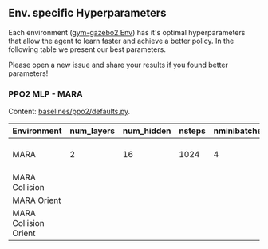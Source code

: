 ## Env. specific Hyperparameters

Each environment ([gym-gazebo2 Env](https://github.com/AcutronicRobotics/gym-gazebo2/tree/dashing/gym_gazebo2/envs/MARA)) has it's optimal hyperparameters that allow the agent to learn faster and achieve a better policy. In the following table we present our best parameters.

Please open a new issue and share your results if you found better parameters!

### PPO2 MLP - MARA
Content: [baselines/ppo2/defaults.py](https://github.com/AcutronicRobotics/baselines/blob/91eef3578b63ba32c2e17251d3116405fb9e9cc3/baselines/ppo2/defaults.py#L26-L54).

| Environment  | num_layers | num_hidden | nsteps | nminibatches | lr | cliprange |
| ------------ | ---------- | ---------- | ------ | ------------ | -- | --------- |
| MARA  | 2 | 16 | 1024 | 4 | lambda f: 3e-3 * math.e**(-0.001918*update) | 0.25 |
| MARA Collision |  |  |  |  |  |  |
| MARA Orient |  |  |  |  |  |  |
| MARA Collision Orient |  |  |  |  |  |  |
